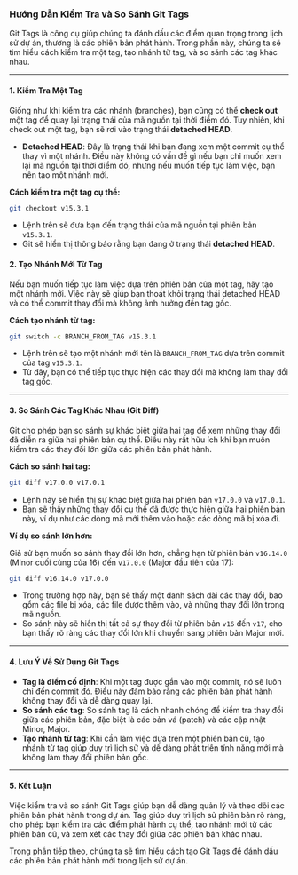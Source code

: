 ### Hướng Dẫn Kiểm Tra và So Sánh Git Tags

Git Tags là công cụ giúp chúng ta đánh dấu các điểm quan trọng trong lịch sử dự án, thường là các phiên bản phát hành. Trong phần này, chúng ta sẽ tìm hiểu cách kiểm tra một tag, tạo nhánh từ tag, và so sánh các tag khác nhau.

---

#### **1. Kiểm Tra Một Tag**

Giống như khi kiểm tra các nhánh (branches), bạn cũng có thể **check out** một tag để quay lại trạng thái của mã nguồn tại thời điểm đó. Tuy nhiên, khi check out một tag, bạn sẽ rơi vào trạng thái **detached HEAD**.

- **Detached HEAD**: Đây là trạng thái khi bạn đang xem một commit cụ thể thay vì một nhánh. Điều này không có vấn đề gì nếu bạn chỉ muốn xem lại mã nguồn tại thời điểm đó, nhưng nếu muốn tiếp tục làm việc, bạn nên tạo một nhánh mới.

**Cách kiểm tra một tag cụ thể:**

```bash
git checkout v15.3.1
```

- Lệnh trên sẽ đưa bạn đến trạng thái của mã nguồn tại phiên bản `v15.3.1`.
- Git sẽ hiển thị thông báo rằng bạn đang ở trạng thái **detached HEAD**.

#### **2. Tạo Nhánh Mới Từ Tag**

Nếu bạn muốn tiếp tục làm việc dựa trên phiên bản của một tag, hãy tạo một nhánh mới. Việc này sẽ giúp bạn thoát khỏi trạng thái detached HEAD và có thể commit thay đổi mà không ảnh hưởng đến tag gốc.

**Cách tạo nhánh từ tag:**

```bash
git switch -c BRANCH_FROM_TAG v15.3.1
```

- Lệnh trên sẽ tạo một nhánh mới tên là `BRANCH_FROM_TAG` dựa trên commit của tag `v15.3.1`.
- Từ đây, bạn có thể tiếp tục thực hiện các thay đổi mà không làm thay đổi tag gốc.

---

#### **3. So Sánh Các Tag Khác Nhau (Git Diff)**

Git cho phép bạn so sánh sự khác biệt giữa hai tag để xem những thay đổi đã diễn ra giữa hai phiên bản cụ thể. Điều này rất hữu ích khi bạn muốn kiểm tra các thay đổi lớn giữa các phiên bản phát hành.

**Cách so sánh hai tag:**

```bash
git diff v17.0.0 v17.0.1
```

- Lệnh này sẽ hiển thị sự khác biệt giữa hai phiên bản `v17.0.0` và `v17.0.1`.
- Bạn sẽ thấy những thay đổi cụ thể đã được thực hiện giữa hai phiên bản này, ví dụ như các dòng mã mới thêm vào hoặc các dòng mã bị xóa đi.

**Ví dụ so sánh lớn hơn:**

Giả sử bạn muốn so sánh thay đổi lớn hơn, chẳng hạn từ phiên bản `v16.14.0` (Minor cuối cùng của 16) đến `v17.0.0` (Major đầu tiên của 17):

```bash
git diff v16.14.0 v17.0.0
```

- Trong trường hợp này, bạn sẽ thấy một danh sách dài các thay đổi, bao gồm các file bị xóa, các file được thêm vào, và những thay đổi lớn trong mã nguồn.
- So sánh này sẽ hiển thị tất cả sự thay đổi từ phiên bản `v16` đến `v17`, cho bạn thấy rõ ràng các thay đổi lớn khi chuyển sang phiên bản Major mới.

---

#### **4. Lưu Ý Về Sử Dụng Git Tags**

- **Tag là điểm cố định**: Khi một tag được gắn vào một commit, nó sẽ luôn chỉ đến commit đó. Điều này đảm bảo rằng các phiên bản phát hành không thay đổi và dễ dàng quay lại.
- **So sánh các tag**: So sánh tag là cách nhanh chóng để kiểm tra thay đổi giữa các phiên bản, đặc biệt là các bản vá (patch) và các cập nhật Minor, Major.
- **Tạo nhánh từ tag**: Khi cần làm việc dựa trên một phiên bản cũ, tạo nhánh từ tag giúp duy trì lịch sử và dễ dàng phát triển tính năng mới mà không làm thay đổi phiên bản gốc.

---

#### **5. Kết Luận**

Việc kiểm tra và so sánh Git Tags giúp bạn dễ dàng quản lý và theo dõi các phiên bản phát hành trong dự án. Tag giúp duy trì lịch sử phiên bản rõ ràng, cho phép bạn kiểm tra các điểm phát hành cụ thể, tạo nhánh mới từ các phiên bản cũ, và xem xét các thay đổi giữa các phiên bản khác nhau.

Trong phần tiếp theo, chúng ta sẽ tìm hiểu cách tạo Git Tags để đánh dấu các phiên bản phát hành mới trong lịch sử dự án.
